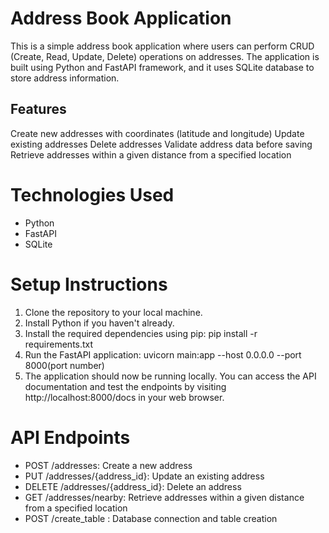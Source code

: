 # Address Book Application

This is a simple address book application where users can perform CRUD (Create, Read, Update, Delete) operations on addresses. The application is built using Python and FastAPI framework, and it uses SQLite database to store address information.

## Features
Create new addresses with coordinates (latitude and longitude)
Update existing addresses
Delete addresses
Validate address data before saving
Retrieve addresses within a given distance from a specified location

# Technologies Used
- Python
- FastAPI
- SQLite

# Setup Instructions
1. Clone the repository to your local machine.
2. Install Python if you haven't already.
3. Install the required dependencies using pip:
       pip install -r requirements.txt
4. Run the FastAPI application:
     uvicorn main:app --host 0.0.0.0 --port 8000(port number)
5. The application should now be running locally. You can access the API documentation and test the endpoints by visiting http://localhost:8000/docs in your web browser.

# API Endpoints
- POST /addresses: Create a new address
- PUT /addresses/{address_id}: Update an existing address
- DELETE /addresses/{address_id}: Delete an address
- GET /addresses/nearby: Retrieve addresses within a given distance from a specified location
- POST /create_table :  Database connection and table creation
